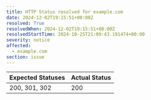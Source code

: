 ```yaml
---
title: HTTP Status resolved for example.com
date: 2024-12-02T19:15:51+00:00Z
resolved: True
resolvedWhen: 2024-12-02T19:15:51+00:00Z
resolvedStartTime: 2024-10-25T21:09:43.191474+00:00
severity: notice
affected:
  - example.com
section: issue
---
```


| Expected Statuses | Actual Status  |
|-------------------|----------------|
| 200, 301, 302 | 200 |
